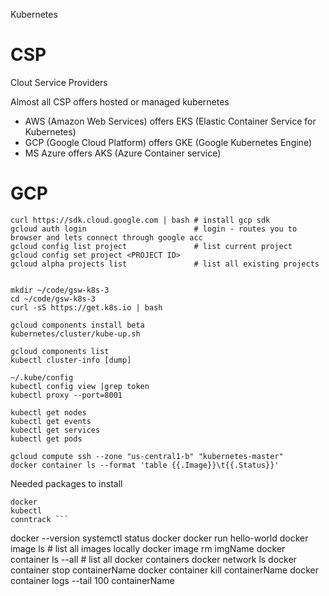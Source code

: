 Kubernetes

# CSP
Clout Service Providers

Almost all CSP offers hosted or managed kubernetes
* AWS (Amazon Web Services) offers EKS (Elastic Container Service for Kubernetes)
* GCP (Google Cloud Platform) offers GKE (Google Kubernetes Engine)
* MS Azure offers AKS (Azure Container service)

# GCP

```
curl https://sdk.cloud.google.com | bash # install gcp sdk
gcloud auth login                        # login - routes you to browser and lets connect through google acc
gcloud config list project               # list current project
gcloud config set project <PROJECT ID>
gcloud alpha projects list               # list all existing projects


mkdir ~/code/gsw-k8s-3
cd ~/code/gsw-k8s-3
curl -sS https://get.k8s.io | bash

gcloud components install beta
kubernetes/cluster/kube-up.sh

gcloud components list
kubectl cluster-info [dump]

~/.kube/config
kubectl config view |grep token
kubectl proxy --port=8001

kubectl get nodes
kubectl get events
kubectl get services
kubectl get pods

gcloud compute ssh --zone "us-central1-b" "kubernetes-master"
docker container ls --format 'table {{.Image}}\t{{.Status}}' 
```



Needed packages to install
```
docker
kubectl
conntrack ```

```
docker --version
systemctl status docker
docker run hello-world
docker image ls # list all images locally
docker image rm imgName
docker container ls --all # list all docker containers
docker network ls
docker container stop containerName 
docker container kill containerName
docker container logs --tail 100 containerName
```

